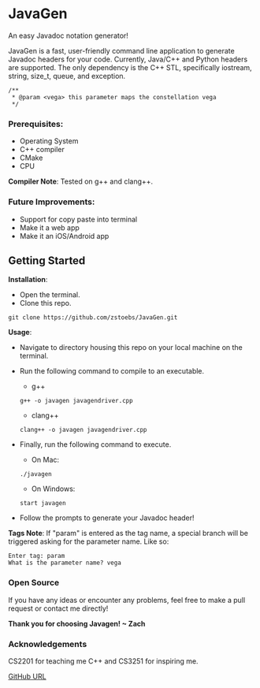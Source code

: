 # JavaGen
An easy Javadoc notation generator!

JavaGen is a fast, user-friendly command line application to generate Javadoc headers for your 
code. Currently, Java/C++ and Python headers are supported. The only dependency is the C++ STL, 
specifically iostream, string, size_t, queue, and exception.

```
/**
 * @param <vega> this parameter maps the constellation vega
 */
```

### Prerequisites:
- Operating System
- C++ compiler
- CMake
- CPU

**Compiler Note**: Tested on g++ and clang++. 

### Future Improvements:
- Support for copy paste into terminal
- Make it a web app
- Make it an iOS/Android app

## Getting Started
**Installation**:
- Open the terminal.
- Clone this repo.

```git clone https://github.com/zstoebs/JavaGen.git```

**Usage**:
- Navigate to directory housing this repo on your local machine on the terminal.
- Run the following command to compile to an executable.

  - g++

  ```g++ -o javagen javagendriver.cpp```

  - clang++

  ```clang++ -o javagen javagendriver.cpp```

- Finally, run the following command to execute.

  - On Mac:

  ```./javagen```

  - On Windows:
  
  ```start javagen```

- Follow the prompts to generate your Javadoc header!

**Tags Note**: If "param" is entered as the tag name, a special branch will be triggered asking 
for the parameter name. Like so:

```
Enter tag: param
What is the parameter name? vega
```

### Open Source
If you have any ideas or encounter any problems, feel free to make a pull request or contact 
me directly!

**Thank you for choosing Javagen! ~ Zach**

### Acknowledgements
CS2201 for teaching me C++ and CS3251 for inspiring me.

[GitHub URL](https://github.com/zstoebs/JavaGen.git)
